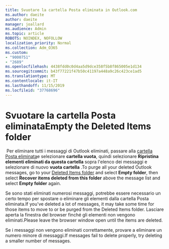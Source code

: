 ```yaml
---
title: Svuotare la cartella Posta eliminata in Outlook.com
ms.author: daeite
author: daeite
manager: joallard
ms.audience: Admin
ms.topic: article
ROBOTS: NOINDEX, NOFOLLOW
localization_priority: Normal
ms.collection: Adm_O365
ms.custom:
- "9000751"
- "2689"
ms.openlocfilehash: 4438fdd0c0d4aa5d9dce358f5b8f865005e1d134
ms.sourcegitcommit: b43f77221f47b50c41197a448a9c26c423ce1ad5
ms.translationtype: MT
ms.contentlocale: it-IT
ms.lasthandoff: 11/15/2019
ms.locfileid: "37768696"
---
```

# <a name="empty-the-deleted-items-folder"></a><span data-ttu-id="1e1ce-102">Svuotare la cartella Posta eliminata</span><span class="sxs-lookup"><span data-stu-id="1e1ce-102">Empty the Deleted Items folder</span></span>

<span data-ttu-id="1e1ce-103"> Per eliminare tutti i messaggi di Outlook eliminati, passare alla [cartella Posta eliminata](https://outlook.live.com/mail/deleteditems)e selezionare **cartella vuota**, quindi selezionare **Ripristina elementi eliminati da questa cartella** sopra l'elenco dei messaggi e selezionare di nuovo **vuota cartella** .</span><span class="sxs-lookup"><span data-stu-id="1e1ce-103">To purge all your deleted Outlook messages, go to your [Deleted Items folder](https://outlook.live.com/mail/deleteditems) and select **Empty folder**, then select **Recover items deleted from this folder** above the message list and select **Empty folder** again.</span></span>

<span data-ttu-id="1e1ce-104">Se sono stati eliminati numerosi messaggi, potrebbe essere necessario un certo tempo per spostare o eliminare gli elementi dalla cartella Posta eliminata.</span><span class="sxs-lookup"><span data-stu-id="1e1ce-104">If you've deleted a lot of messages, it may take some time for those items to move to or be purged from the Deleted Items folder.</span></span> <span data-ttu-id="1e1ce-105">Lasciare aperta la finestra del browser finché gli elementi non vengono eliminati.</span><span class="sxs-lookup"><span data-stu-id="1e1ce-105">Please leave the browser window open until the items are deleted.</span></span>

<span data-ttu-id="1e1ce-106">Se i messaggi non vengono eliminati correttamente, provare a eliminare un numero minore di messaggi.</span><span class="sxs-lookup"><span data-stu-id="1e1ce-106">If messages fail to delete properly, try deleting a smaller number of messages.</span></span>